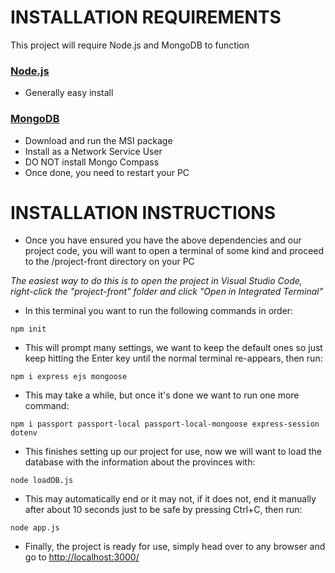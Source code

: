 # INSTALLATION REQUIREMENTS
This project will require Node.js and MongoDB to function

### [Node.js](https://nodejs.org/en/download)
* Generally easy install

### [MongoDB](https://www.mongodb.com/try/download/community)
* Download and run the MSI package
* Install as a Network Service User
* DO NOT install Mongo Compass
* Once done, you need to restart your PC

# INSTALLATION INSTRUCTIONS
* Once you have ensured you have the above dependencies and our project code, you will want to open a terminal of some kind and proceed to the /project-front directory on your PC

*The easiest way to do this is to open the project in Visual Studio Code, right-click the "project-front" folder and click "Open in Integrated Terminal"*


* In this terminal you want to run the following commands in order:
```
npm init
```
* This will prompt many settings, we want to keep the default ones so just keep hitting the Enter key until the normal terminal re-appears, then run:
```
npm i express ejs mongoose
```
* This may take a while, but once it's done we want to run one more command:
```
npm i passport passport-local passport-local-mongoose express-session dotenv
```
* This finishes setting up our project for use, now we will want to load the database with the information about the provinces with:
```
node loadDB.js
```
* This may automatically end or it may not, if it does not, end it manually after about 10 seconds just to be safe by pressing Ctrl+C, then run:
```
node app.js
```
* Finally, the project is ready for use, simply head over to any browser and go to [http://localhost:3000/](http://localhost:3000/)
